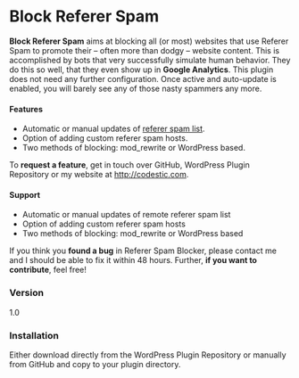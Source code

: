 # Block Referer Spam

__Block Referer Spam__ aims at blocking all (or most) websites that use Referer Spam to promote their – often more than dodgy – website content. This is accomplished by bots that very successfully simulate human behavior. They do this so well, that they even show up in __Google Analytics__. This plugin does not need any further configuration. Once active and auto-update is enabled, you will barely see any of those nasty spammers any more.

#### Features
  - Automatic or manual updates of [referer spam list](http://refspam.codestic.com/list/).
  - Option of adding custom referer spam hosts.
  - Two methods of blocking: mod_rewrite or WordPress based.

To __request a feature__, get in touch over GitHub, WordPress Plugin Repository or my website at http://codestic.com.

#### Support
  - Automatic or manual updates of remote referer spam list
  - Option of adding custom referer spam hosts
  - Two methods of blocking: mod_rewrite or WordPress based

If you think you __found a bug__ in Referer Spam Blocker, please contact me and I should be able to fix it within 48 hours. Further, __if you want to contribute__, feel free!

### Version
1.0

### Installation

Either download directly from the WordPress Plugin Repository or manually from GitHub and copy to your plugin directory.
